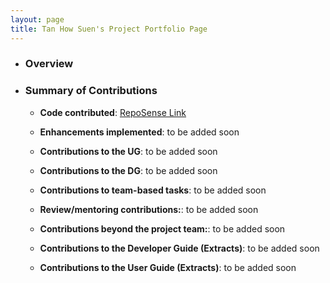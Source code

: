 ```yaml
---
layout: page
title: Tan How Suen's Project Portfolio Page
---
```


- ### Overview
- ### Summary of Contributions
    - **Code contributed**: [RepoSense Link](https://nus-cs2103-ay2223s1.github.io/tp-dashboard/?search=howsuen&breakdown=true)

    - **Enhancements implemented**: to be added soon

    - **Contributions to the UG**: to be added soon

    - **Contributions to the DG**: to be added soon

    - **Contributions to team-based tasks**: to be added soon

    - **Review/mentoring contributions:**: to be added soon

    - **Contributions beyond the project team:**: to be added soon

    - **Contributions to the Developer Guide (Extracts)**: to be added soon

    - **Contributions to the User Guide (Extracts)**: to be added soon